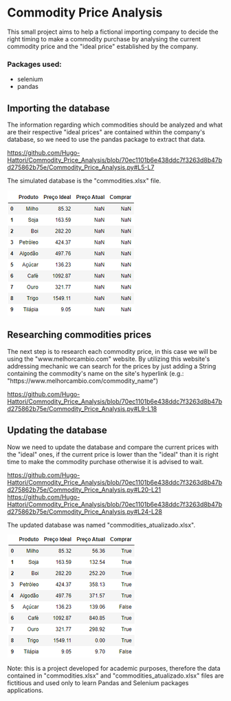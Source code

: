 # Commodity Price Analysis
 <p>This small project aims to help a fictional importing company to decide the right 
timing to make a commodity purchase by analysing the current commodity price and the 
"ideal price" established by the company.</p>

### Packages used:
+ selenium
+ pandas

## Importing the database
<p>The information regarding which commodities should be analyzed and what are their 
respective "ideal prices" are contained within the company's database, so we need to
use the pandas package to extract that data.</p>

https://github.com/Hugo-Hattori/Commodity_Price_Analysis/blob/70ec1101b6e438ddc7f3263d8b47bd275862b75e/Commodity_Price_Analysis.py#L5-L7

<p>The simulated database is the "commodities.xlsx" file.</p>

![img.png](img.png)

## Researching commodities prices
<p>The next step is to research each commodity price, in this case we will be using the
"www.melhorcambio.com" website. By utilizing this website's addressing mechanic we can
search for the prices by just adding a String containing the commodity's name on the site's
hyperlink (e.g.: "https://www.melhorcambio.com/commodity_name")</p>

https://github.com/Hugo-Hattori/Commodity_Price_Analysis/blob/70ec1101b6e438ddc7f3263d8b47bd275862b75e/Commodity_Price_Analysis.py#L9-L18

## Updating the database
<p>Now we need to update the database and compare the current prices with the "ideal"
ones, if the current price is lower than the "ideal" than it is right time to make the
commodity purchase otherwise it is advised to wait.</p>

https://github.com/Hugo-Hattori/Commodity_Price_Analysis/blob/70ec1101b6e438ddc7f3263d8b47bd275862b75e/Commodity_Price_Analysis.py#L20-L21
https://github.com/Hugo-Hattori/Commodity_Price_Analysis/blob/70ec1101b6e438ddc7f3263d8b47bd275862b75e/Commodity_Price_Analysis.py#L24-L28

<p>The updated database was named "commodities_atualizado.xlsx".</p>

![img_1.png](img_1.png)

<p>Note: this is a project developed for academic purposes, therefore the
data contained in "commodities.xlsx" and "commodities_atualizado.xlsx" files are
fictitious and used only to learn Pandas and Selenium packages applications.</p>